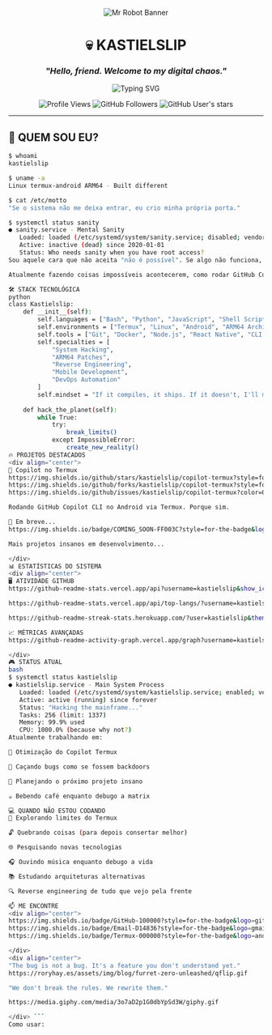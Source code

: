
<div align="center">

![Mr Robot Banner](https://media.giphy.com/media/dLolp8dtrYCJi/giphy.gif)

# 💀 KASTIELSLIP
### *"Hello, friend. Welcome to my digital chaos."*

![Typing SVG](https://readme-typing-svg.demolab.com?font=Fira+Code&size=22&pause=1000&color=00FF41&center=true&vCenter=true&width=600&lines=root%40elliot%3A~%24+whoami+kastielslip;Hacker+%7C+Developer+%7C+Termux+Enthusiast;Breaking+Limits+Since+Day+One;Control+Is+An+Illusion)

![Profile Views](https://komarev.com/ghpvc/?username=kastielslip&color=00ff41&style=for-the-badge)
![GitHub Followers](https://img.shields.io/github/followers/kastielslip?color=00ff41&style=for-the-badge)
![GitHub User's stars](https://img.shields.io/github/stars/kastielslip?color=00ff41&style=for-the-badge)

</div>

---

## 🎯 QUEM SOU EU?

```bash
$ whoami
kastielslip

$ uname -a
Linux termux-android ARM64 - Built different

$ cat /etc/motto
"Se o sistema não me deixa entrar, eu crio minha própria porta."

$ systemctl status sanity
● sanity.service - Mental Sanity
   Loaded: loaded (/etc/systemd/system/sanity.service; disabled; vendor preset: enabled)
   Active: inactive (dead) since 2020-01-01
   Status: Who needs sanity when you have root access?
Sou aquele cara que não aceita "não é possível". Se algo não funciona, eu faço funcionar. Se não existe, eu crio.

Atualmente fazendo coisas impossíveis acontecerem, como rodar GitHub Copilot no Termux (sim, aquele da Microsoft, rodando num celular Android).

🛠️ STACK TECNOLÓGICA
python
class Kastielslip:
    def __init__(self):
        self.languages = ["Bash", "Python", "JavaScript", "Shell Script", "C++"]
        self.environments = ["Termux", "Linux", "Android", "ARM64 Architecture"]
        self.tools = ["Git", "Docker", "Node.js", "React Native", "CLI Tools"]
        self.specialties = [
            "System Hacking", 
            "ARM64 Patches", 
            "Reverse Engineering",
            "Mobile Development",
            "DevOps Automation"
        ]
        self.mindset = "If it compiles, it ships. If it doesn't, I'll make it compile."
    
    def hack_the_planet(self):
        while True:
            try:
                break_limits()
            except ImpossibleError:
                create_new_reality()
🔥 PROJETOS DESTACADOS
<div align="center">
🤖 Copilot no Termux
https://img.shields.io/github/stars/kastielslip/copilot-termux?style=for-the-badge&logo=github&color=00ff41
https://img.shields.io/github/forks/kastielslip/copilot-termux?style=for-the-badge&color=00ff41
https://img.shields.io/github/issues/kastielslip/copilot-termux?color=00ff41&style=for-the-badge

Rodando GitHub Copilot CLI no Android via Termux. Porque sim.

🚀 Em breve...
https://img.shields.io/badge/COMING_SOON-FF003C?style=for-the-badge&logo=github&logoColor=white

Mais projetos insanos em desenvolvimento...

</div>
📊 ESTATÍSTICAS DO SISTEMA
<div align="center">
🖥️ ATIVIDADE GITHUB
https://github-readme-stats.vercel.app/api?username=kastielslip&show_icons=true&theme=dark&hide_border=true&bg_color=0d1117&title_color=00ff41&icon_color=00ff41&text_color=c9d1d9&include_all_commits=true

https://github-readme-stats.vercel.app/api/top-langs/?username=kastielslip&layout=compact&theme=dark&hide_border=true&bg_color=0d1117&title_color=00ff41&text_color=c9d1d9&langs_count=8

https://github-readme-streak-stats.herokuapp.com/?user=kastielslip&theme=dark&hide_border=true&background=0d1117&ring=00ff41&fire=00ff41&currStreakLabel=00ff41

📈 MÉTRICAS AVANÇADAS
https://github-readme-activity-graph.vercel.app/graph?username=kastielslip&bg_color=0d1117&color=00ff41&line=00ff41&point=ffffff&area=true&hide_border=true

</div>
🎮 STATUS ATUAL
bash
$ systemctl status kastielslip
● kastielslip.service - Main System Process
   Loaded: loaded (/etc/systemd/system/kastielslip.service; enabled; vendor preset: enabled)
   Active: active (running) since forever
   Status: "Hacking the mainframe..."
   Tasks: 256 (limit: 1337)
   Memory: 99.9% used
   CPU: 1000.0% (because why not?)
Atualmente trabalhando em:

🔧 Otimização do Copilot Termux

🐛 Caçando bugs como se fossem backdoors

🚀 Planejando o próximo projeto insano

☕ Bebendo café enquanto debugo a matrix

💻 QUANDO NÃO ESTOU CODANDO
🎯 Explorando limites do Termux

🔓 Quebrando coisas (para depois consertar melhor)

🌐 Pesquisando novas tecnologias

🎧 Ouvindo música enquanto debugo a vida

📚 Estudando arquiteturas alternativas

🔍 Reverse engineering de tudo que vejo pela frente

📫 ME ENCONTRE
<div align="center">
https://img.shields.io/badge/GitHub-100000?style=for-the-badge&logo=github&logoColor=white
https://img.shields.io/badge/Email-D14836?style=for-the-badge&logo=gmail&logoColor=white
https://img.shields.io/badge/Termux-000000?style=for-the-badge&logo=android&logoColor=white

</div>
<div align="center">
"The bug is not a bug. It's a feature you don't understand yet."
https://roryhay.es/assets/img/blog/furret-zero-unleashed/qflip.gif

"We don't break the rules. We rewrite them."

https://media.giphy.com/media/3o7aD2p1G0dbYpSd3W/giphy.gif

</div> ```
Como usar:
